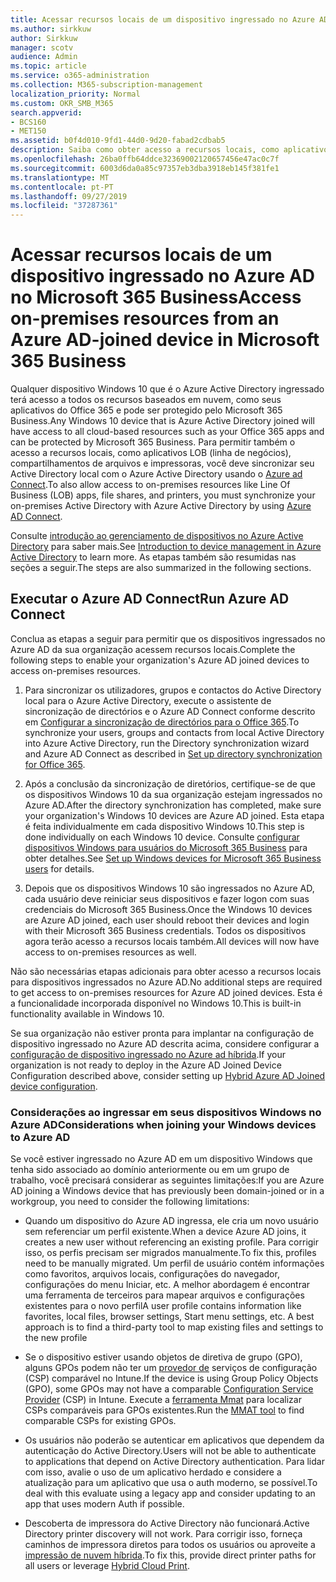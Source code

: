 ```yaml
---
title: Acessar recursos locais de um dispositivo ingressado no Azure AD no Microsoft 365 Business
ms.author: sirkkuw
author: Sirkkuw
manager: scotv
audience: Admin
ms.topic: article
ms.service: o365-administration
ms.collection: M365-subscription-management
localization_priority: Normal
ms.custom: OKR_SMB_M365
search.appverid:
- BCS160
- MET150
ms.assetid: b0f4d010-9fd1-44d0-9d20-fabad2cdbab5
description: Saiba como obter acesso a recursos locais, como aplicativos de linha de negócios, compartilhamentos de arquivos e impressoras de um dispositivo do Windows 10 ingressado no Azure Active Directory.
ms.openlocfilehash: 26ba0ffb64ddce32369002120657456e47ac0c7f
ms.sourcegitcommit: 6003d6da0a85c97357eb3dba3918eb145f381fe1
ms.translationtype: MT
ms.contentlocale: pt-PT
ms.lasthandoff: 09/27/2019
ms.locfileid: "37287361"
---
```

# <a name="access-on-premises-resources-from-an-azure-ad-joined-device-in-microsoft-365-business"></a><span data-ttu-id="bdc8f-103">Acessar recursos locais de um dispositivo ingressado no Azure AD no Microsoft 365 Business</span><span class="sxs-lookup"><span data-stu-id="bdc8f-103">Access on-premises resources from an Azure AD-joined device in Microsoft 365 Business</span></span>

<span data-ttu-id="bdc8f-104">Qualquer dispositivo Windows 10 que é o Azure Active Directory ingressado terá acesso a todos os recursos baseados em nuvem, como seus aplicativos do Office 365 e pode ser protegido pelo Microsoft 365 Business.</span><span class="sxs-lookup"><span data-stu-id="bdc8f-104">Any Windows 10 device that is Azure Active Directory joined will have access to all cloud-based resources such as your Office 365 apps and can be protected by Microsoft 365 Business.</span></span> <span data-ttu-id="bdc8f-105">Para permitir também o acesso a recursos locais, como aplicativos LOB (linha de negócios), compartilhamentos de arquivos e impressoras, você deve sincronizar seu Active Directory local com o Azure Active Directory usando o [Azure ad Connect](https://docs.microsoft.com/en-us/azure/active-directory/connect/active-directory-aadconnect).</span><span class="sxs-lookup"><span data-stu-id="bdc8f-105">To also allow access to on-premises resources like Line Of Business (LOB) apps, file shares, and printers, you must synchronize your on-premises Active Directory with Azure Active Directory by using [Azure AD Connect](https://docs.microsoft.com/en-us/azure/active-directory/connect/active-directory-aadconnect).</span></span> 

<span data-ttu-id="bdc8f-106">Consulte [introdução ao gerenciamento de dispositivos no Azure Active Directory](https://docs.microsoft.com/en-us/azure/active-directory/device-management-introduction) para saber mais.</span><span class="sxs-lookup"><span data-stu-id="bdc8f-106">See [Introduction to device management in Azure Active Directory](https://docs.microsoft.com/en-us/azure/active-directory/device-management-introduction) to learn more.</span></span>
<span data-ttu-id="bdc8f-107">As etapas também são resumidas nas seções a seguir.</span><span class="sxs-lookup"><span data-stu-id="bdc8f-107">The steps are also summarized in the following sections.</span></span>

## <a name="run-azure-ad-connect"></a><span data-ttu-id="bdc8f-108">Executar o Azure AD Connect</span><span class="sxs-lookup"><span data-stu-id="bdc8f-108">Run Azure AD Connect</span></span>

<span data-ttu-id="bdc8f-109">Conclua as etapas a seguir para permitir que os dispositivos ingressados no Azure AD da sua organização acessem recursos locais.</span><span class="sxs-lookup"><span data-stu-id="bdc8f-109">Complete the following steps to enable your organization's Azure AD joined devices to access on-premises resources.</span></span>
  
1. <span data-ttu-id="bdc8f-110">Para sincronizar os utilizadores, grupos e contactos do Active Directory local para o Azure Active Directory, execute o assistente de sincronização de directórios e o Azure AD Connect conforme descrito em [Configurar a sincronização de directórios para o Office 365](https://support.office.com/article/1b3b5318-6977-42ed-b5c7-96fa74b08846).</span><span class="sxs-lookup"><span data-stu-id="bdc8f-110">To synchronize your users, groups and contacts from local Active Directory into Azure Active Directory, run the Directory synchronization wizard and Azure AD Connect as described in [Set up directory synchronization for Office 365](https://support.office.com/article/1b3b5318-6977-42ed-b5c7-96fa74b08846).</span></span>
    
2. <span data-ttu-id="bdc8f-111">Após a conclusão da sincronização de diretórios, certifique-se de que os dispositivos Windows 10 da sua organização estejam ingressados no Azure AD.</span><span class="sxs-lookup"><span data-stu-id="bdc8f-111">After the directory synchronization has completed, make sure your organization's Windows 10 devices are Azure AD joined.</span></span> <span data-ttu-id="bdc8f-112">Esta etapa é feita individualmente em cada dispositivo Windows 10.</span><span class="sxs-lookup"><span data-stu-id="bdc8f-112">This step is done individually on each Windows 10 device.</span></span> <span data-ttu-id="bdc8f-113">Consulte [configurar dispositivos Windows para usuários do Microsoft 365 Business](set-up-windows-devices.md) para obter detalhes.</span><span class="sxs-lookup"><span data-stu-id="bdc8f-113">See [Set up Windows devices for Microsoft 365 Business users](set-up-windows-devices.md) for details.</span></span> 
    
3. <span data-ttu-id="bdc8f-114">Depois que os dispositivos Windows 10 são ingressados no Azure AD, cada usuário deve reiniciar seus dispositivos e fazer logon com suas credenciais do Microsoft 365 Business.</span><span class="sxs-lookup"><span data-stu-id="bdc8f-114">Once the Windows 10 devices are Azure AD joined, each user should reboot their devices and login with their Microsoft 365 Business credentials.</span></span> <span data-ttu-id="bdc8f-115">Todos os dispositivos agora terão acesso a recursos locais também.</span><span class="sxs-lookup"><span data-stu-id="bdc8f-115">All devices will now have access to on-premises resources as well.</span></span>
    
<span data-ttu-id="bdc8f-116">Não são necessárias etapas adicionais para obter acesso a recursos locais para dispositivos ingressados no Azure AD.</span><span class="sxs-lookup"><span data-stu-id="bdc8f-116">No additional steps are required to get access to on-premises resources for Azure AD joined devices.</span></span> <span data-ttu-id="bdc8f-117">Esta é a funcionalidade incorporada disponível no Windows 10.</span><span class="sxs-lookup"><span data-stu-id="bdc8f-117">This is built-in functionality available in Windows 10.</span></span> 
  
<span data-ttu-id="bdc8f-118">Se sua organização não estiver pronta para implantar na configuração de dispositivo ingressado no Azure AD descrita acima, considere configurar a [configuração de dispositivo ingressado no Azure ad híbrida](manage-windows-devices.md).</span><span class="sxs-lookup"><span data-stu-id="bdc8f-118">If your organization is not ready to deploy in the Azure AD Joined Device Configuration described above, consider setting up [Hybrid Azure AD Joined device configuration](manage-windows-devices.md).</span></span>
  
### <a name="considerations-when-joining-your-windows-devices-to-azure-ad"></a><span data-ttu-id="bdc8f-119">Considerações ao ingressar em seus dispositivos Windows no Azure AD</span><span class="sxs-lookup"><span data-stu-id="bdc8f-119">Considerations when joining your Windows devices to Azure AD</span></span>

<span data-ttu-id="bdc8f-120">Se você estiver ingressado no Azure AD em um dispositivo Windows que tenha sido associado ao domínio anteriormente ou em um grupo de trabalho, você precisará considerar as seguintes limitações:</span><span class="sxs-lookup"><span data-stu-id="bdc8f-120">If you are Azure AD joining a Windows device that has previously been domain-joined or in a workgroup, you need to consider the following limitations:</span></span>
  
- <span data-ttu-id="bdc8f-121">Quando um dispositivo do Azure AD ingressa, ele cria um novo usuário sem referenciar um perfil existente.</span><span class="sxs-lookup"><span data-stu-id="bdc8f-121">When a device Azure AD joins, it creates a new user without referencing an existing profile.</span></span> <span data-ttu-id="bdc8f-122">Para corrigir isso, os perfis precisam ser migrados manualmente.</span><span class="sxs-lookup"><span data-stu-id="bdc8f-122">To fix this, profiles need to be manually migrated.</span></span> <span data-ttu-id="bdc8f-123">Um perfil de usuário contém informações como favoritos, arquivos locais, configurações do navegador, configurações do menu Iniciar, etc. A melhor abordagem é encontrar uma ferramenta de terceiros para mapear arquivos e configurações existentes para o novo perfil</span><span class="sxs-lookup"><span data-stu-id="bdc8f-123">A user profile contains information like favorites, local files, browser settings, Start menu settings, etc. A best approach is to find a third-party tool to map existing files and settings to the new profile</span></span>

- <span data-ttu-id="bdc8f-124">Se o dispositivo estiver usando objetos de diretiva de grupo (GPO), alguns GPOs podem não ter um [provedor de](https://docs.microsoft.com/windows/configuration/provisioning-packages/how-it-pros-can-use-configuration-service-providers) serviços de configuração (CSP) comparável no Intune.</span><span class="sxs-lookup"><span data-stu-id="bdc8f-124">If the device is using Group Policy Objects (GPO), some GPOs may not have a comparable [Configuration Service Provider](https://docs.microsoft.com/windows/configuration/provisioning-packages/how-it-pros-can-use-configuration-service-providers) (CSP) in Intune.</span></span> <span data-ttu-id="bdc8f-125">Execute a [ferramenta Mmat](https://www.microsoft.com/download/details.aspx?id=45520) para localizar CSPs comparáveis para GPOs existentes.</span><span class="sxs-lookup"><span data-stu-id="bdc8f-125">Run the [MMAT tool](https://www.microsoft.com/download/details.aspx?id=45520) to find comparable CSPs for existing GPOs.</span></span>

- <span data-ttu-id="bdc8f-126">Os usuários não poderão se autenticar em aplicativos que dependem da autenticação do Active Directory.</span><span class="sxs-lookup"><span data-stu-id="bdc8f-126">Users will not be able to authenticate to applications that depend on Active Directory authentication.</span></span> <span data-ttu-id="bdc8f-127">Para lidar com isso, avalie o uso de um aplicativo herdado e considere a atualização para um aplicativo que usa o auth moderno, se possível.</span><span class="sxs-lookup"><span data-stu-id="bdc8f-127">To deal with this evaluate using a legacy app and consider updating to an app that uses modern Auth if possible.</span></span>

- <span data-ttu-id="bdc8f-128">Descoberta de impressora do Active Directory não funcionará.</span><span class="sxs-lookup"><span data-stu-id="bdc8f-128">Active Directory printer discovery will not work.</span></span> <span data-ttu-id="bdc8f-129">Para corrigir isso, forneça caminhos de impressora diretos para todos os usuários ou aproveite a [impressão de nuvem híbrida](https://docs.microsoft.com/windows-server/administration/hybrid-cloud-print/hybrid-cloud-print-deploy).</span><span class="sxs-lookup"><span data-stu-id="bdc8f-129">To fix this, provide direct printer paths for all users or leverage [Hybrid Cloud Print](https://docs.microsoft.com/windows-server/administration/hybrid-cloud-print/hybrid-cloud-print-deploy).</span></span>
